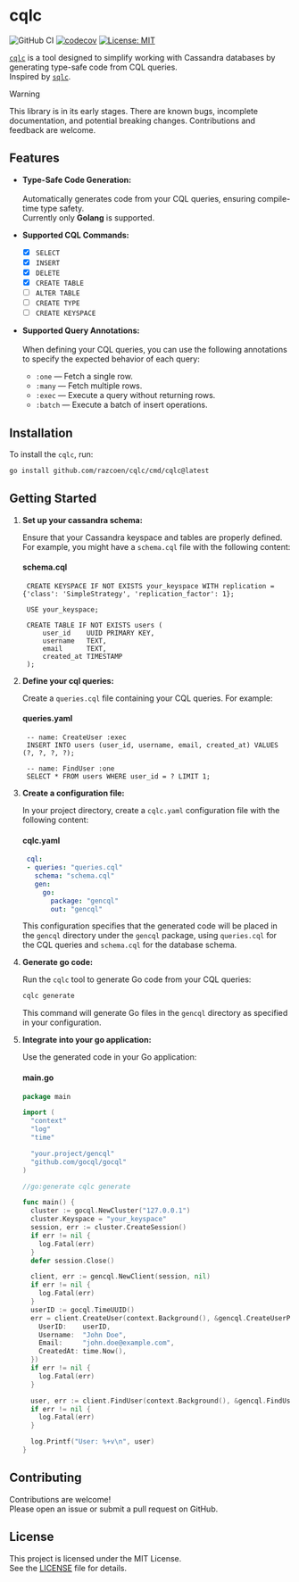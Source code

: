 # cqlc

![GitHub CI](https://github.com/razcoen/cqlc/actions/workflows/commit.yaml/badge.svg) [![codecov](https://codecov.io/gh/razcoen/cqlc/graph/badge.svg?token=RCKM4XXK1I)](https://codecov.io/gh/razcoen/cqlc) [![License: MIT](https://img.shields.io/badge/License-MIT-yellow.svg)](https://opensource.org/licenses/MIT) 

[`cqlc`](https://github.com/razcoen/cqlc) is a tool designed to simplify working with Cassandra databases by generating type-safe code from CQL queries.
<br> Inspired by [`sqlc`](https://github.com/sqlc-dev/sqlc/).


> [!WARNING]
> This library is in its early stages. There are known bugs, incomplete documentation, and potential breaking changes. Contributions and feedback are welcome.

## Features

- **Type-Safe Code Generation:**
  <br><br> Automatically generates code from your CQL queries, ensuring compile-time type safety.
  <br> Currently only **Golang** is supported.

- **Supported CQL Commands:**
  - [x] `SELECT`
  - [x] `INSERT`
  - [x] `DELETE`
  - [x] `CREATE TABLE`
  - [ ] `ALTER TABLE`
  - [ ] `CREATE TYPE`
  - [ ] `CREATE KEYSPACE`

- **Supported Query Annotations:**
  <br><br> When defining your CQL queries, you can use the following annotations to specify the expected behavior of each query:
  - `:one` — Fetch a single row.
  - `:many` — Fetch multiple rows.
  - `:exec` — Execute a query without returning rows.
  - `:batch` — Execute a batch of insert operations.


## Installation

To install the `cqlc`, run:

```bash
go install github.com/razcoen/cqlc/cmd/cqlc@latest
```

## Getting Started

1. **Set up your cassandra schema:**

   Ensure that your Cassandra keyspace and tables are properly defined. For example, you might have a `schema.cql` file with the following content:

   #### schema.cql
   ```cql
    CREATE KEYSPACE IF NOT EXISTS your_keyspace WITH replication = {'class': 'SimpleStrategy', 'replication_factor': 1};

    USE your_keyspace;

    CREATE TABLE IF NOT EXISTS users (
        user_id    UUID PRIMARY KEY,
        username   TEXT,
        email      TEXT,
        created_at TIMESTAMP
    );
   ```

2. **Define your cql queries:**

   Create a `queries.cql` file containing your CQL queries. For example:

   #### queries.yaml
   ```cql
    -- name: CreateUser :exec
    INSERT INTO users (user_id, username, email, created_at) VALUES (?, ?, ?, ?);

    -- name: FindUser :one
    SELECT * FROM users WHERE user_id = ? LIMIT 1;
   ```

3. **Create a configuration file:**

   In your project directory, create a `cqlc.yaml` configuration file with the following content:

   #### cqlc.yaml
   ```yaml
    cql:
    - queries: "queries.cql"
      schema: "schema.cql"
      gen:
        go:
          package: "gencql"
          out: "gencql"
   ```

   This configuration specifies that the generated code will be placed in the `gencql` directory under the `gencql` package, using `queries.cql` for the CQL queries and `schema.cql` for the database schema.


4. **Generate go code:**

   Run the `cqlc` tool to generate Go code from your CQL queries:

   ```bash
   cqlc generate
   ```

   This command will generate Go files in the `gencql` directory as specified in your configuration.

5. **Integrate into your go application:**

   Use the generated code in your Go application:

   #### main.go
    ```go
    package main

    import (
      "context"
      "log"
      "time"

      "your.project/gencql"
      "github.com/gocql/gocql"
    )

    //go:generate cqlc generate

    func main() {
      cluster := gocql.NewCluster("127.0.0.1")
      cluster.Keyspace = "your_keyspace"
      session, err := cluster.CreateSession()
      if err != nil {
        log.Fatal(err)
      }
      defer session.Close()

      client, err := gencql.NewClient(session, nil)
      if err != nil {
        log.Fatal(err)
      }
      userID := gocql.TimeUUID()
      err = client.CreateUser(context.Background(), &gencql.CreateUserParams{
        UserID:    userID,
        Username:  "John Doe",
        Email:     "john.doe@example.com",
        CreatedAt: time.Now(),
      })
      if err != nil {
        log.Fatal(err)
      }

      user, err := client.FindUser(context.Background(), &gencql.FindUserParams{UserID: userID})
      if err != nil {
        log.Fatal(err)
      }

      log.Printf("User: %+v\n", user)
    }
    ```

## Contributing

Contributions are welcome!
<br> Please open an issue or submit a pull request on GitHub.

## License

This project is licensed under the MIT License.
<br> See the [LICENSE](LICENSE) file for details.
